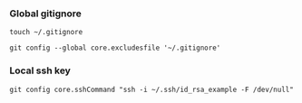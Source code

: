 
### Global gitignore
`touch ~/.gitignore`

`git config --global core.excludesfile '~/.gitignore'`

### Local ssh key
`git config core.sshCommand "ssh -i ~/.ssh/id_rsa_example -F /dev/null"`
